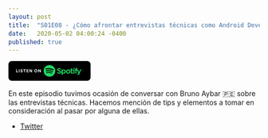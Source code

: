 ```yaml
---
layout: post
title:  "S01E08 - ¿Cómo afrontar entrevistas técnicas como Android Developer?"
date:   2020-05-02 04:00:24 -0400
published: true
---
```


[<img src="/spotify-podcast-badge.png">](https://open.spotify.com/episode/77M3mkyrqLDsyUxiNvGfcI)

En este episodio tuvimos ocasión de conversar con Bruno Aybar 🇵🇪 sobre las entrevistas técnicas. Hacemos mención de tips y elementos a tomar en consideración al pasar por alguna de ellas.

* [Twitter](https://twitter.com/brunoaybarg)

